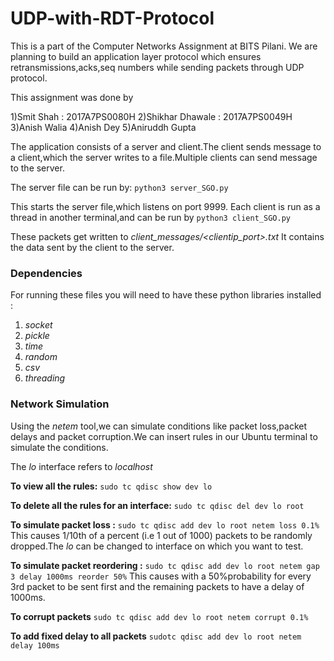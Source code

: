 # UDP-with-RDT-Protocol

This is a part of the Computer Networks Assignment at BITS Pilani. We are planning to build an application layer protocol which ensures retransmissions,acks,seq numbers while sending packets through UDP protocol.

This assignment was done by

1)Smit Shah : 2017A7PS0080H
2)Shikhar Dhawale : 2017A7PS0049H
3)Anish Walia
4)Anish Dey
5)Aniruddh Gupta

The application consists of a server and client.The client sends message to a client,which the server writes to a file.Multiple clients can send message to the server.

The server file can be run by:
`python3 server_SGO.py`

This starts the server file,which listens on port 9999.
Each client is run as a thread in another terminal,and can be run by
`python3 client_SGO.py`

These packets get written to
_client_messages/<clientip_port>.txt_
It contains the data sent by the client to the server.

### Dependencies

For running these files you will need to have these python libraries installed :

1.  _socket_
2.  _pickle_
3.  _time_
4.  _random_
5.  _csv_
6.  _threading_

### Network Simulation

Using the _netem_ tool,we can simulate conditions like packet loss,packet delays and packet corruption.We can insert rules in our Ubuntu terminal to simulate the conditions.

The _lo_ interface refers to _localhost_

**To view all the rules:**
`sudo tc qdisc show dev lo`

**To delete all the rules for an interface:**
`sudo tc qdisc del dev lo root`

**To simulate packet loss :**
`sudo tc qdisc add dev lo root netem loss 0.1%`
This causes 1/10th of a percent (i.e 1 out of 1000) packets to be randomly dropped.The _lo_ can be changed to interface on which you want to test.

**To simulate packet reordering :**
`sudo tc qdisc add dev lo root netem gap 3 delay 1000ms reorder 50%`
This causes with a 50%probability for every 3rd packet to be sent first and the remaining packets to have a delay of 1000ms.

**To corrupt packets**
`sudo tc qdisc add dev lo root netem corrupt 0.1%`

**To add fixed delay to all packets**
`sudotc qdisc add dev lo root netem delay 100ms`

